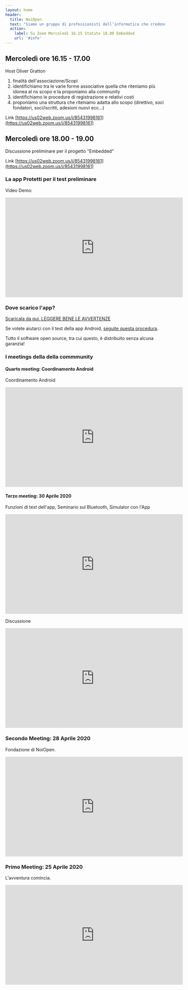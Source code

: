 ```yaml
---
layout: home
header:
  title: NoiOpen
  text: "Siamo un gruppo di professionisti dell’informatica che credono nei principi dell'apertura e della trasparenza. Stiamo lavorando a dei progetti Open Source, tra cui una app per il test della tecnologia bluetooth per il contact tracing, server per gestire i dati, un simulatore per valutare l'impatto dell'app."
  action:
    label: Su Zoom Mercoledì 16.15 Statuto 18.00 Embedded
    url: '#info'
---
```


<a name="info">
  
## Mercoledì ore 16.15 - 17.00
Host Oliver Gratton

1. finalità dell'associazione/Scopi
1. identifichiamo tra le varie forme associative quella che riteniamo più idonea al ns scopo e la proponiamo alla community
1. identifichiamo le procedure di registrazione e relativi costi
1. proponiamo una struttura che riteniamo adatta allo scopo (direttivo, soci fondatori, soci/iscritti, adesioni nuovi ecc...)

Link [https://us02web.zoom.us/j/85431998161](https://us02web.zoom.us/j/85431998161)

## Mercoledì ore 18.00 - 19.00

Discussione preliminare per il progetto "Embedded"

Link [https://us02web.zoom.us/j/85431998161](https://us02web.zoom.us/j/85431998161)

### La app Protetti per il test preliminare

Video Demo:

<iframe width="560" height="315"  src="https://www.youtube.com/embed/dPB7uXrVibc" frameborder="0" allow="accelerometer; autoplay; encrypted-media; gyroscope; picture-in-picture" allowfullscreen></iframe>
  
  
### Dove scarico l'app? 

[Scaricala da qui. LEGGERE BENE LE AVVERTENZE](https://github.com/noiapp/noi-app-android/releases/tag/0.3.0) 

Se volete aiutarci con il test della app Android, [seguite questa procedura](ComeTestareAndroid).

Tutto il software open source, tra cui questo, è distribuito senza alcuna garanzia! 
  

### I meetings della della commmunity

#### Quarto meeting: Coordinamento Android

Coordinamento Android

<iframe width="560" height="315" src="https://www.youtube.com/embed/8uvnEXyyYvw" frameborder="0" allow="accelerometer; autoplay; encrypted-media; gyroscope; picture-in-picture" allowfullscreen></iframe>

#### Terzo meeting: 30 Aprile 2020

Funzioni di test dell'app, Seminario sul Bluetooth, Simulator con l'App

<iframe width="560" height="315" 
    src="https://www.youtube.com/embed/wsQ4CmhoKsM" 
    frameborder="0" allow="accelerometer; autoplay; encrypted-media; gyroscope; picture-in-picture" allowfullscreen></iframe>

Discussione

<iframe width="560" height="315" src="https://www.youtube.com/embed/ObI3wOgMjY0" frameborder="0" allow="accelerometer; autoplay; encrypted-media; gyroscope; picture-in-picture" allowfullscreen></iframe>
  

### Secondo Meeting: 28 Aprile 2020

Fondazione di NoiOpen.

<iframe width="560" height="315" src="https://www.youtube.com/embed/XByBrbeC_Yk" frameborder="0" allow="accelerometer; autoplay; encrypted-media; gyroscope; picture-in-picture" allowfullscreen></iframe>
  

### Primo Meeting: 25 Aprile 2020

L'avventura comincia.

<iframe width="560" height="315" src="https://www.youtube.com/embed/5mNIAq5bYpo" frameborder="0" allow="accelerometer; autoplay; encrypted-media; gyroscope; picture-in-picture" allowfullscreen></iframe>
  
  
